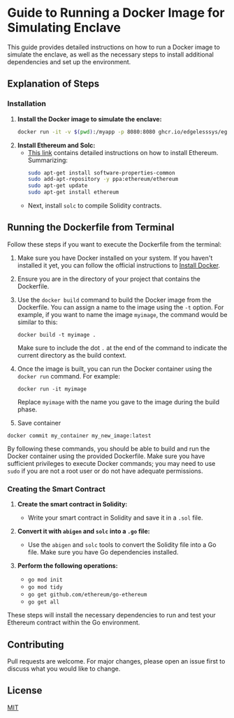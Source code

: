 # Guide to Running a Docker Image for Simulating Enclave

This guide provides detailed instructions on how to run a Docker image to simulate the enclave, as well as the necessary steps to install additional dependencies and set up the environment.

## Explanation of Steps

### Installation 

1. **Install the Docker image to simulate the enclave:**
    ```bash
    docker run -it -v $(pwd):/myapp -p 8080:8080 ghcr.io/edgelesssys/ego-dev
    ```
2. **Install Ethereum and Solc:**
    - [This link](https://stackoverflow.com/questions/47257800/error-when-installing-ethereum-package-ethereum-has-no-installation-candidate) contains detailed instructions on how to install Ethereum. Summarizing:
        ```bash
        sudo apt-get install software-properties-common
        sudo add-apt-repository -y ppa:ethereum/ethereum
        sudo apt-get update
        sudo apt-get install ethereum
        ```
    - Next, install `solc` to compile Solidity contracts.

## Running the Dockerfile from Terminal

Follow these steps if you want to execute the Dockerfile from the terminal:

1. Make sure you have Docker installed on your system. If you haven't installed it yet, you can follow the official instructions to [Install Docker](https://docs.docker.com/get-docker/).

2. Ensure you are in the directory of your project that contains the Dockerfile.

3. Use the `docker build` command to build the Docker image from the Dockerfile. You can assign a name to the image using the `-t` option. For example, if you want to name the image `myimage`, the command would be similar to this:

   ```
   docker build -t myimage .
   ```

   Make sure to include the dot `.` at the end of the command to indicate the current directory as the build context.

4. Once the image is built, you can run the Docker container using the `docker run` command. For example:

   ```
   docker run -it myimage
   ```

   Replace `myimage` with the name you gave to the image during the build phase.

5. Save container

```
docker commit my_container my_new_image:latest
```

By following these commands, you should be able to build and run the Docker container using the provided Dockerfile. Make sure you have sufficient privileges to execute Docker commands; you may need to use `sudo` if you are not a root user or do not have adequate permissions.



### Creating the Smart Contract

1. **Create the smart contract in Solidity:** 
    - Write your smart contract in Solidity and save it in a `.sol` file.

2. **Convert it with `abigen` and `solc` into a `.go` file:**
    - Use the `abigen` and `solc` tools to convert the Solidity file into a Go file. Make sure you have Go dependencies installed.

3. **Perform the following operations:**
    - `go mod init`
    - `go mod tidy`
    - `go get github.com/ethereum/go-ethereum`
    - `go get all`

These steps will install the necessary dependencies to run and test your Ethereum contract within the Go environment.

## Contributing

Pull requests are welcome. For major changes, please open an issue first to discuss what you would like to change.

## License

[MIT](https://choosealicense.com/licenses/mit/)
